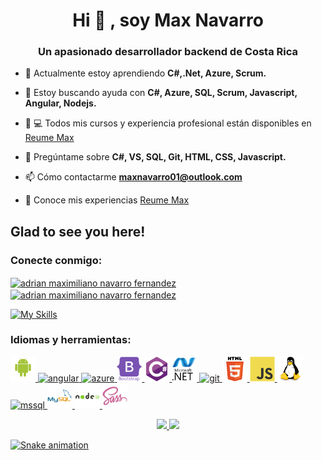 <h1 align="center">Hi 👋 , soy Max Navarro</h1>
<h3 align="center">Un apasionado desarrollador backend de Costa Rica</h3>




- 🌱 Actualmente estoy aprendiendo **C#,.Net, Azure, Scrum.**

- 🤝 Estoy buscando ayuda con **C#, Azure, SQL, Scrum, Javascript, Angular, Nodejs.**

- 👨 💻 Todos mis cursos y experiencia profesional están disponibles en [Reume Max](http://maxnaf.epizy.com)

- 💬 Pregúntame sobre **C#, VS, SQL, Git, HTML, CSS, Javascript.**
 
- 📫 Cómo contactarme  **maxnavarro01@outlook.com**

- 📄 Conoce mis experiencias [Reume Max](http://maxnaf.epizy.com)

<!-- ### Entradas
de blogs BLOG-POST-LIST:START -->
<!-- BLOG-POST-LIST:END -->

## Glad to see you here!

<h3 align="left">Conecte conmigo:</h3>
<p align="left">
<a href="https://dev.to/adrian maximiliano navarro fernandez" target="blank"><img align="center" src="https://raw.githubusercontent.com/rahuldkjain/github-profile-readme-generator/master/src/images/icons/Social/devto.svg" alt="adrian maximiliano navarro fernandez" height="30" width="40" /></a>
<a href="https://linkedin.com/in/adrian maximiliano navarro fernandez" target="blank"><img align="center" src="https://raw.githubusercontent.com/rahuldkjain/github-profile-readme-generator/master/src/images/icons/Social/linked-in-alt.svg" alt="adrian maximiliano navarro fernandez" height="30" width="40" /></a>
</p>

[![My Skills](https://skills.thijs.gg/icons?i=html,css,java,c#,sql,js,git&theme=dark)](https://skills.thijs.gg)

<h3 align="left">Idiomas y herramientas:</h3>
<p align="left"> <a href="https://developer.android.com" target="_blank" rel="noreferrer"> <img src="https://raw.githubusercontent.com/devicons/devicon/master/icons/android/android-original-wordmark.svg" alt="android" width="40" height="40"/> </a> <a href="https://angular.io" target="_blank" rel="noreferrer"> <img src="https://angular.io/assets/images/logos/angular/angular.svg" alt="angular" width="40" height="40"/> </a> <a href="https://azure.microsoft.com/en-in/" target="_blank" rel="noreferrer"> <img src="https://www.vectorlogo.zone/logos/microsoft_azure/microsoft_azure-icon.svg" alt="azure" width="40" height="40"/> </a> <a href="https://getbootstrap.com" target="_blank" rel="noreferrer"> <img src="https://raw.githubusercontent.com/devicons/devicon/master/icons/bootstrap/bootstrap-plain-wordmark.svg" alt="bootstrap" width="40" height="40"/> </a> <a href="https://www.w3schools.com/cs/" target="_blank" rel="noreferrer"> <img src="https://raw.githubusercontent.com/devicons/devicon/master/icons/csharp/csharp-original.svg" alt="csharp" width="40" height="40"/> </a> <a href="https://dotnet.microsoft.com/" target="_blank" rel="noreferrer"> <img src="https://raw.githubusercontent.com/devicons/devicon/master/icons/dot-net/dot-net-original-wordmark.svg" alt="dotnet" width="40" height="40"/> </a> <a href="https://git-scm.com/" target="_blank" rel="noreferrer"> <img src="https://www.vectorlogo.zone/logos/git-scm/git-scm-icon.svg" alt="git" width="40" height="40"/> </a> <a href="https://www.w3.org/html/" target="_blank" rel="noreferrer"> <img src="https://raw.githubusercontent.com/devicons/devicon/master/icons/html5/html5-original-wordmark.svg" alt="html5" width="40" height="40"/> </a> <a href="https://developer.mozilla.org/en-US/docs/Web/JavaScript" target="_blank" rel="noreferrer"> <img src="https://raw.githubusercontent.com/devicons/devicon/master/icons/javascript/javascript-original.svg" alt="javascript" width="40" height="40"/> </a> <a href="https://www.linux.org/" target="_blank" rel="noreferrer"> <img src="https://raw.githubusercontent.com/devicons/devicon/master/icons/linux/linux-original.svg" alt="linux" width="40" height="40"/> </a> <a href="https://www.microsoft.com/en-us/sql-server" target="_blank" rel="noreferrer"> <img src="https://www.svgrepo.com/show/303229/microsoft-sql-server-logo.svg" alt="mssql" width="40" height="40"/> </a> <a href="https://www.mysql.com/" target="_blank" rel= "noreferrer"> <img src="https://raw.githubusercontent.com/devicons/devicon/master/icons/mysql/mysql-original-wordmark.svg" alt="mysql" width="40" height="40"/> </a> <a href="https://nodejs.org" target="_blank" rel="noreferrer"> <img src="https://raw.githubusercontent.com/devicons/devicon/master/icons/nodejs/nodejs-original-wordmark.svg" alt="nodejs" width="40" height="40"/> </a> <a href="https://sass-lang.com" target="_blank" rel= "noreferrer"> <img src="https://raw.githubusercontent.com/devicons/devicon/master/icons/sass/sass-original.svg" alt="sass" width="40" height="40"/> </a> </p>




<div align="center">
  <a href="https://github.com/a-maximiliano">
  <img height="180em" src="https://github-readme-stats.vercel.app/api?username=a-maximiliano&show_icons=true&theme=dracula&include_all_commits=true&count_private=true"/>
  <img height="180em" src="https://github-readme-stats.vercel.app/api/top-langs/?username=a-maximiliano&layout=compact&langs_count=7&theme=dracula"/>
</div>
  
  
 ![Snake animation](https://github.com/yasssuz/yasssuz/blob/output/github-contribution-grid-snake.svg)

<!-- <p><img align="left" src="https://github-readme-stats.vercel.app/api/top-langs?username=a-maximiliano&show_icons=true&locale=en&layout=compact" alt="a-maximiliano" /></p>

<p>&nbsp;<img align="center" src="https://github-readme-stats.vercel.app/api?username=a-maximiliano&show_icons=true&locale=en" alt="a-maximiliano" /></p> 

<p><img align="center" src="https://github-readme-streak-stats.herokuapp.com/?user=a-maximiliano&" alt="a-maximiliano" /></p>  -->
